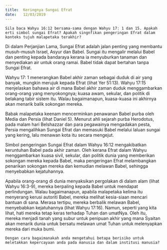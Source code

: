 ```yaml
---
title:  Keringnya Sungai Efrat
date:   12/03/2019
---
```


`Sila baca Wahyu 16:12 bersama-sama dengan Wahyu 17: 1 dan 15. Apakah erti simbol sungai Efrat? Apakah singnfikan pengeringan Efrat dalam konteks tujuh malapetaka terakhir?`

Di dalam Perjanjian Lama, Sungai Efrat adalah jalan penting yang membantu musuh-musuh Israel,   Asyur dan Babel.   Sungai itu mengalir melalui Babel dan penting kepada bandaraya kerana ia menyuburkan tanaman dan menyediakan air untuk orang ramai. Babel tidak dapat bertahan tanpa Sungai Efrat.

Wahyu 17: 1 menerangkan Babel akhir zaman sebagai duduk di air yang banyak, mungkin merujuk kepada Efrat (lihat Yer 51:13). Wahyu 17:15 menjelaskan bahawa air di mana Babel akhir zaman duduk menggambarkan orang-orang yang menyokongnya; kuasa awam, sekular, dan politik di belakang tabir sistem itu. Walau bagaimanapun, kuasa-kuasa ini akhirnya akan menarik balik sokongan mereka. 

Babak malapetaka keenam mencerminkan penawanan Babel purba oleh Media dan Persia (lihat Daniel 5). Menurut ahli sejarah purba Herodotus, pada malam hari Belshazzar dan para pegawainya mengadakan pesta, Persia mengalihkan Sungai Efrat dan memasuki   Babel melalui laluan sungai yang kering, lalu menawan  kota itu secara mengejut.

Simbol pengeringan Sungai Efrat dalam Wahyu 16:12 mengakibatkan keruntuhan Babel pada akhir zaman. Oleh kerana Efrat dalam Wahyu menggambarkan kuasa sivil, sekular, dan politik dunia yang memberikan sokongan mereka kepada Babel, maka pengeringan Efrat melambangkan penarikan sokongan mereka dan kemudian melawan Babel, sehingga menyebabkan kejatuhannya.

Apabila orang-orang di dunia menyaksikan pergolakan di dalam alam (lihat Wahyu 16:3-9), mereka berpaling kepada Babel untuk mendapat perlindungan. Walau bagaimanapun, apabila malapetaka kelima itu menyerang   kerusi autoriti Babel, mereka melihat kesia-siaan mencari bantuan di sana. Merasa tertipu, mereka berbalik melawan Babel, menyebabkan kejatuhannya (lihat Wahyu 17:16). Namun, seperti yang kita lihat, hati mereka tetap keras terhadap Tuhan dan umatNya. Oleh itu, mereka menjadi tanah yang subur untuk penipuan akhir yang mana Syaitan akan menarik dunia untuk bersatu melawan umat Tuhan untuk melenyapkan mereka dari muka bumi.

`Dengan cara bagaimanakah anda mengetahui betapa berisiko untuk meletakkan kepercayaan anda pada manusia dan dalam institusi manusia?`
